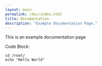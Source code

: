 ```yaml
---
layout: main
permalink: /doc/index.html
title: Documentation
description: "Example Documentation Page."
---
```


This is an example documentation page

Code Block:

    cd /root/
    echo "Hello World"


